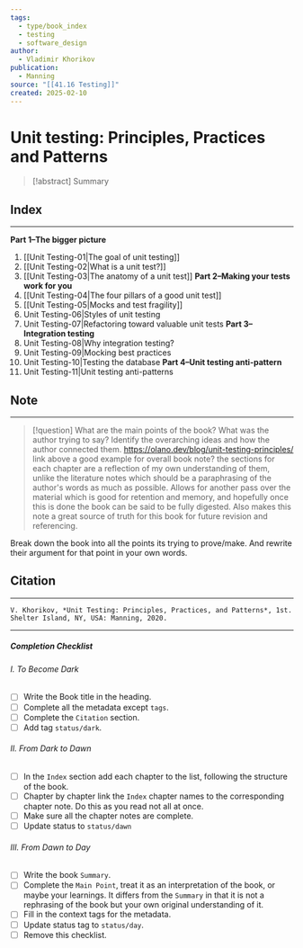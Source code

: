 ```yaml
---
tags:
  - type/book_index
  - testing
  - software_design
author:
  - Vladimir Khorikov
publication:
  - Manning
source: "[[41.16 Testing]]"
created: 2025-02-10
---
```

# Unit testing: Principles, Practices and Patterns

> [!abstract] Summary
## Index
---
**Part 1–The bigger picture**
1. [[Unit Testing-01|The goal of unit testing]]
2. [[Unit Testing-02|What is a unit test?]]
3. [[Unit Testing-03|The anatomy of a unit test]]
**Part 2–Making your tests work for you**
4. [[Unit Testing-04|The four pillars of a good unit test]]
5. [[Unit Testing-05|Mocks and test fragility]]
6. Unit Testing-06|Styles of unit testing
7. Unit Testing-07|Refactoring toward valuable unit tests
**Part 3–Integration testing**
8. Unit Testing-08|Why integration testing?
9. Unit Testing-09|Mocking best practices
10. Unit Testing-10|Testing the database
**Part 4–Unit testing anti-pattern**
11. Unit Testing-11|Unit testing anti-patterns
## Note
---

> [!question] What are the main points of the book?
> What was the author trying to say? Identify the overarching ideas and how the author connected them.
https://olano.dev/blog/unit-testing-principles/
link above a good example for overall book note? the sections for each chapter are a reflection of my own understanding of them, unlike the literature notes which should be a paraphrasing of the author's words as much as possible. Allows for another pass over the material which is good for retention and memory, and hopefully once this is done the book can be said to be fully digested. Also makes this note a great source of truth for this book for future revision and referencing.

Break down the book into all the points its trying to prove/make. And rewrite their argument for that point in your own words.
## Citation
---
```
V. Khorikov, *Unit Testing: Principles, Practices, and Patterns*, 1st. Shelter Island, NY, USA: Manning, 2020.
```
---
##### Completion Checklist
###### I. To Become Dark
- [ ] Write the Book title in the heading.
- [ ] Complete all the metadata except `tags`.
- [ ] Complete the `Citation` section.
- [ ] Add tag `status/dark`.
###### II. From Dark to Dawn
- [ ] In the `Index` section add each chapter to the list, following the structure of the book.
- [ ] Chapter by chapter link the `Index` chapter names to the corresponding chapter note. Do this as you read not all at once.
- [ ] Make sure all the chapter notes are complete.
- [ ] Update status to `status/dawn`
###### III. From Dawn to Day
- [ ] Write the book `Summary`.
- [ ] Complete the `Main Point`, treat it as an interpretation of the book, or maybe your learnings. It differs from the `Summary` in that it is not a rephrasing of the book but your own original understanding of it.
- [ ] Fill in the context tags for the metadata.
- [ ] Update status tag to `status/day`.
- [ ] Remove this checklist.